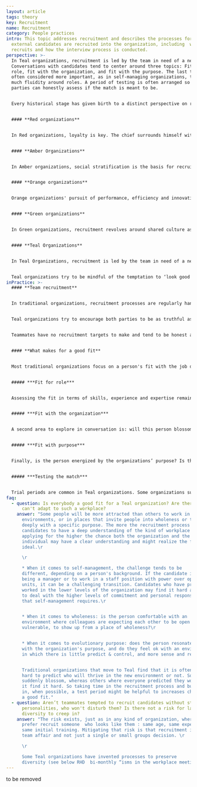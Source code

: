 ```yaml
---
layout: article
tags: theory
key: Recruitment
name: Recruitment
category: People practices
intro: This topic addresses recruitment and describes the processes for how
  external candidates are recruited into the organization, including  who
  recruits and how the interview process is conducted.
perspective: >-
  In Teal organizations, recruitment is led by the team in need of a new member.
  Conversations with candidates tend to center around three topics: Fit with the
  role, fit with the organization, and fit with the purpose. The last two are
  often considered more important, as in self-managing organizations, there is
  much fluidity around roles. A period of testing is often arranged so that both
  parties can honestly assess if the match is meant to be.


  Every historical stage has given birth to a distinct perspective on recruitment and to very different practices.


  #### **Red organizations**


  In Red organizations, loyalty is key. The chief surrounds himself with family members or other people he feels he can trust or keep in line through both fear and a promise to take care of them. Recruitment boils down to co-option, and there are often ritualized joining practices where the newcomer chooses allegiance to the boss, who offers protection in return. 


  #### **Amber Organizations**


  In Amber organizations, social stratification is the basis for recruitment. To apply for a job, candidates need to have a specific background. Historically, this hierarchical stratification in organizations paralleled social stratification: priests were recruited from peasantry; bishops and cardinals, from aristocracy. A man (and certainly a woman) born into the working class would not aspire to a management position, and once entering the organization, would not climb high. Today’s Amber organizations still tend to abide by social stratification, albeit in subtler ways. In government agencies, schools, and the military, positions higher than a certain level often still require a specific diploma or a certain number of years of experience. The person recruited might not be the most qualified, but the one that meets all the criteria.


  #### **Orange organizations**


  Orange organizations' pursuit of performance, efficiency and innovation makes them focus their recruitment efforts on selecting the candidates with the best skills, the most relevant experience and expertise for a specific role, as well as the best future potential for development. In some large corporations, interviews are conducted by specialized Human Resources personnel (for top leadership roles by external "head hunter" search firms,) in most cases in conjunction with the person's future manager. Significant effort and resources have been deployed to develop interview techniques and training, as well as assessments tools to help organizations optimize their success rate in recruitment.


  #### **Green organizations**


  In Green organizations, recruitment revolves around shared culture as much as on the specific skills of the candidate. Candidates for management positions are rigorously screened on their mindset, behavior and values: are they ready to empower their subordinates, to be a coach rather than a top-down decision maker? Will they lead with humility? The focus on culture elevates human resources to a central role. 


  #### **Teal Organizations**


  In Teal Organizations, recruitment is led by the team in need of a new member, not by Human Resources (often, an HR function doesn’t exist.) Conversations with candidates tend to center around three topics: Fit with the role, fit with the organization, and fit with the purpose. The last two are often considered more important, as in self-managing organizations, there is much fluidity around roles.


  Teal organizations try to be mindful of the temptation to ‘look good’ to candidates during recruitment. The premise is that both parties are trying to answer one simple, fundamental question: Do we sense that we are meant to journey together? This question can only be meaningfully answered when conversations are rooted in honesty and integrity, with a willingness to inquire deeply and openly.
inPractice: >-
  #### **Team recruitment** 


  In traditional organizations, recruitment processes are regularly handled by Human Resources personnel. Their interest is to quickly fill an open position with a suitable candidate  as their performance is sometimes measured by the number of job openings that they fill. It is in their best interest to present a positive view of the company and the role in order to encourage the candidate to accept the offer. In the same way, candidates try to present themselves and their job experience in the most positive light to increase the chances that they will receive an offer of employment.


  Teal organizations try to encourage both parties to be as truthful as possible with each other. The interviews are handled by future teammates who simply want to decide if they want to work with the candidate on a daily basis. The team can take advice and counsel from HR if such a function exists, but they are in charge of the process and decision. Having 10 to 12 conversations is not unusual to provide time for both parties to feel each other out and establish if the fit will work well for the team and the candidate.


  Teammates have no recruitment targets to make and tend to be honest about their workplace. If they oversell the company to their potential new teammate, they would have to live with the consequences of that on a daily basis. Because team members tend to be honest about the workplace, candidates feel invited to be honest too. Candidates often meet all their future colleagues, tour the premises, are invited to genuinely ask all sorts of questions to determine if it really is a place they feel called to work for. Many Teal Organizations report that their recruitment process and decisions can take significantly longer than usual. They sometimes accept slower growth, keeping a posting open until they find a person that fits not only the job opening but also the organization and its purpose.


  #### **What makes for a good fit** 


  Most traditional organizations focus on a person's fit with the job description. Teal organizations tend to take a broader perspective, designing recruitment as a two-way discovery process to answer one fundamental question: Are we meant to journey together?


  ##### ***Fit for role*** 


  Assessing the fit in terms of skills, experience and expertise remains an important component of the recruitment process, especially for specific roles requiring expertise. Roles in self-managing organizations are exchanged very fluidly, though. For that reason, the "fit for role" is often not considered to be paramount, as it is likely that a person's roles might change quickly. Self-managing organizations experience that when employees are motivated to take on a new and challenging role, they  pick up new skills and experience in surprisingly little time.


  ##### ***Fit with the organization*** 


  A second area to explore in conversation is: will this person blossom in the organization? Will he or she thrive in a self-organizing environment? Does the person feel aligned by the organization's values? Does he or she "click" with the colleagues? Many Teal organizations, likeMorning Star, give candidates a training in self-management, so candidates can determine if that is what they want. Other organizations create moments in the recruitment process to have in-depth discussions about the company's and the candidate's values.


  ##### ***Fit with purpose*** 


  Finally, is the person energized by the organizations’ purpose? Is there something in the person's history that makes them resonate, makes them want to serve this purpose at this moment in their life? The discussion triggered by these questions can reach substantial depth and help both the candidate and the organization learn more about themselves. Recruitment becomes a process of self-inquiry as much as a process of mutual assessment.


  ##### ***Testing the match*** 


  Trial periods are common in Teal organizations. Some organizations such as FAVI make extended use of this period for both parties to test whether the match works well in the long run. Zappos offers its new hires a $3,000 check if they have second thoughts and choose to quit during the four-week orientation. The idea is that everyone will be better off if they don’t stay in what promises to be an unhappy marriage.
faq:
  - question: Is everybody a good fit for a Teal organization? Are there people who
      can't adapt to such a workplace?
    answer: "Some people will be more attracted than others to work in self-managing
      environments, or in places that invite people into wholeness or to engage
      deeply with a specific purpose. The more the recruitment process allows
      candidates to have a deep understanding of the kind of workplace they are
      applying for the higher the chance both the organization and the
      individual may have a clear understanding and might realize the fit is not
      ideal.\r

      \r

      * When it comes to self-management, the challenge tends to be
      different, depending on a person's background. If the candidate is used to
      being a manager or to work in a staff position with power over operating
      units, it can be a challenging transition. Candidates who have previously
      worked in the lower levels of the organization may find it hard at first
      to deal with the higher levels of commitment and personal responsibility
      that self-management requires.\r


      * When it comes to wholeness: is the person comfortable with an
      environment where colleagues are expecting each other to be open and
      vulnerable, to show up from a place of wholeness?\r


      * When it comes to evolutionary purpose: does the person resonate
      with the organization's purpose, and do they feel ok with an environment
      in which there is little predict & control, and more sense and respond?\r


      Traditional organizations that move to Teal find that it is often
      hard to predict who will thrive in the new environment or not. Some people
      suddenly blossom, whereas others where everyone predicted they would love
      it find it hard. So taking time in the recruitment process and building
      in, when possible, a test period might be helpful to increases chances of
      a good fit."
  - question: Aren’t teammates tempted to recruit candidates without strong
      personalities, who won't disturb them? Is there not a risk for lack of
      diversity to creep in?
    answer: "The risk exists, just as in any kind of organization, where people
      prefer recruit someone  who looks like them : same age, same experience,
      same initial training. Mitigating that risk is that recruitment is often a
      team affair and not just a single or small groups decision. \r

      \r

      Some Teal organizations have invented processes to preserve
      diversity (see below RHD  bi-monthly “isms in the workplace meeting”)."
---
```

to be removed